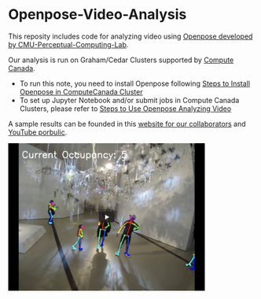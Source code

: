 # Openpose-Video-Analysis
This reposity includes code for analyzing video using [Openpose developed by CMU-Perceptual-Computing-Lab](https://github.com/CMU-Perceptual-Computing-Lab/openpose).

Our analysis is run on Graham/Cedar Clusters supported by [Compute Canada](https://docs.computecanada.ca/wiki/Compute_Canada_Documentation).

* To run this note, you need to install Openpose following [Steps to Install Openpose in ComputeCanada Cluster](https://docs.google.com/document/d/1vQCQD2iet-K1ZAjTns2aEp-q7R-w8fCQ55jVzriWLV0/edit?usp=sharing)
* To set up Jupyter Notebook and/or submit jobs in Compute Canada Clusters, please refer to [Steps to Use Openpose Analyzing Video](https://docs.google.com/document/d/1tozpc-KpAHVjQOx5XkW0pDYbd8IKKCD45Omk-RvFNcg/edit?usp=sharing)

A sample results can be founded in this [website for our collaborators](https://site25926.overdrive.io/openpose_estimate_occupancy/rom_processed_video_samples/|general#) and [YouTube porbulic](https://youtu.be/K9oQwGJgZng).

[<img src="https://github.com/UWaterloo-ASL/Openpose-Video-Analysis/blob/master/images/Openpose_Processed_ROM_Video_Samples.png" width="400" height="300" />](https://youtu.be/0RuhGTL1mio)
